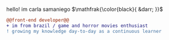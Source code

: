 $\text{hello! \ im \ carla \ samaniego}$ 
$\mathfrak{\color{black}{ &darr; }}$
```diff
@@front-end developer@@
+ im from brazil / game and horror movies enthusiast
! growing my knowledge day-to-day as a continuous learner

```

